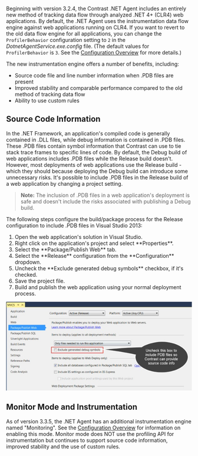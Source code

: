 <!--
title: "Instrumentation .NET Agent Data Flow Engine"
description: "Instrumentation .NET Agent Data Flow Engine"
tags: "configuration microsoft Instrumentation agent installation .Net"
-->

Beginning with version 3.2.4, the Contrast .NET Agent includes an entirely new method of tracking data flow through analyzed .NET 4+ (CLR4) web applications. By default, the .NET Agent uses the instrumentation data flow engine against web applications running on CLR4. If you want to revert to the old data flow engine for all applications, you can change the ```ProfilerBehavior``` configuration setting to ```2``` in the *DotnetAgentService.exe.config* file. (The default values for ```ProfilerBehavior``` is ```3```. See the [Configuration Overview](installation-netconfig.html#overview) for more details.)

The new instrumentation engine offers a number of benefits, including: 

* Source code file and line number information when .PDB files are present
* Improved stability and comparable performance compared to the old method of tracking data flow
* Ability to use custom rules

## Source Code Information 

In the .NET Framework, an application's compiled code is generally contained in .DLL files, while debug information is contained in .PDB files. These .PDB files contain symbol information that Contrast can use to tie stack trace frames to specific lines of code. By default, the Debug build of web applications includes .PDB files while the Release build doesn't. However, most deployments of web applications use the Release build - which they should because deploying the Debug build can introduce some unnecessary risks. It's possible to include .PDB files in the Release build of a web application by changing a project setting. 

> **Note:** The inclusion of .PDB files in a web application's deployment is safe and doesn't include the risks associated with publishing a Debug build.  

The following steps configure the build/package process for the Release configuration to include .PDB files in Visual Studio 2013:

<ol>

<li> Open the web application's solution in Visual Studio. </li>
<li> Right click on the application's project and select **Properties**. </li>
<li> Select the **Package/Publish Web** tab. </li>
<li> Select the **Release** configuration from the **Configuration** dropdown. </li>
<li> Uncheck the **Exclude generated debug symbols** checkbox, if it's checked. </li>
<li> Save the project file. </li>
<li> Build and publish the web application using your normal deployment process. </li>

</ol>

<a href="assets/images/KB3-e14.jpg" rel="lightbox" title="Instrumentation Configuration"><img class="thumbnail" src="assets/images/KB3-e14.jpg"/></a>


## Monitor Mode and Instrumentation

As of version 3.3.5, the .NET Agent has an additional instrumentation engine named "Monitoring". See the [Configuration Overview](installation-netconfig.html#overview) for information on enabling this mode. Monitor mode does NOT use the profiling API for instrumentation but continues to support source code information, improved stability and the use of custom rules. 
